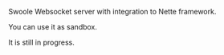 Swoole Websocket server with integration to Nette framework.

You can use it as sandbox.

It is still in progress.
